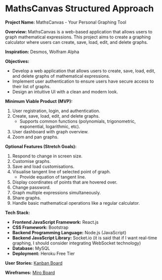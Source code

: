 # MathsCanvas Structured Approach

**Project Name:** MathsCanvas - Your Personal Graphing Tool

**Overview:** MathsCanvas is a web-based application that allows users to graph mathematical expressions. This project aims to create a graphing calculator where users can create, save, load, edit, and delete graphs.

**Inspiration:** Desmos, Wolfram Alpha

**Objectives:**

- Develop a web application that allows users to create, save, load, edit, and delete graphs of mathematical expressions.
- Implement user authentication to ensure users have secure access to their list of graphs.
- Design an intuitive UI with a clean and modern look.

**Minimum Viable Product (MVP):**

1. User registration, login, and authentication.
2. Create, save, load, edit, and delete graphs.
   - Supports common functions (polynomials, trigonometric, exponential, logarithmic, etc).
3. User dashboard with graph overview.
4. Zoom and pan graphs.

**Optional Features (Stretch Goals):**

1. Respond to change in screen size.
2. Customise graphs.
3. Save and load customisations.
4. Visualise tangent line of selected point of graph.
   - Provide equation of tangent line.
5. Display coordinates of points that are hovered over.
6. Change password.
7. Graph multiple expressions simultaneously.
8. Share graphs.
9. Handle basic mathematical operations like a regular calculator.

**Tech Stack:**

- **Frontend JavaScript Framework:** React.js
- **CSS Framework:** Bootstrap
- **Backend Programming Language:** Node.js (JavaScript)
- **Backend JavaScript Library:** Socket.io (it is said that if I want real-time graphing, I should consider integrating WebSocket technology)
- **Database:** MySQL
- **Deployment:** Heroku Free Tier

**User Stories:** [Kanban Board](https://trello.com/b/IedUsuee/mathscanvas)

**Wireframes:** [Miro Board](https://miro.com/app/board/uXjVK91UBh4=/?share_link_id=526724751342)

<!-- ## 1 Defining my Goals and Scope

## 2 Choosing my Tools and Technologies

## 3 Designing the User Interface

## 4 Implementing Core Features

## 5 Adding Interactivity

## 6 Testing and Optimisation

## 7 Documentation and Tutorials

## 8 Deployment

## 1 Purpose and Audience

### 1.1 Purpose

The mathematics MathsCanvas will visualise is Calculus.

### 1.2 Audience

The target users are anyone interested in maths.

## 2 Key Features

### 2.1 Interactive Graphing

- Allow visualisation of functions.
  - Based on user input.
    - Has support for common functions (polynomials, trigonometric, exponential, logarithmic).
  - Can be zoomed and panned.

### 2.2 Derivative Visualisation

- Allow visualisation of the derivative of the original function.
  - Appears on the same graph as the plot for the original function.
  - Has a different colour to the plot for the original function.
  - Is concealable.
- Allow visualisation of the tangent line of a selected point of the graph.
  - Provides the equation of the tangent line and its slope.

### 2.3 Customisation Options

- Allow recolour of function and derivative plots, and background colour.
- Allow adjustment of thickness of lines representing functions.
- Allow grid line customisation (colour, thickness, style, spacing, concealability).

### 2.4 Responsive Design

- Adapt flexible grid-based layout to different screen sizes.
- Scale images and graphical elements correctly within their containing elements.
- Apply different styles based on device's screen (Bootstrap, media queries).
- Control layout on mobile browsers by setting viewport meta tag.
- Have components adjust their size and positioning based on screen size.

### 2.5 User Accounts and Authentication (Stretch Goal)

- Allow creation of accounts using username, email, and password.
- Allow accounts to be logged in.
- Use token-based authentication to ensure secure access to user data and features.
- Allow passwords to be changed.

### 2.6 Saving Custom Visualisations (Stretch Goal)

- Allow custom graph settings, functions, and their visualisations to be saved.
- Allow custom graph settings, functions, and their visualisations to be loaded.
- Allow functions and their visualisations to be viewed, edited, or deleted. -->
